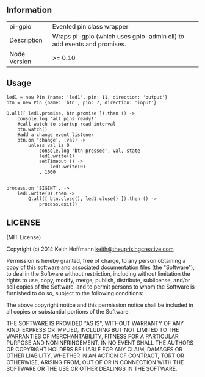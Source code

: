 ## Information

<table>
<tr> 
<td>pi-gpio</td><td>Evented pin class wrapper</td>
</tr>
<tr>
<td>Description</td>
<td>Wraps pi-gpio (which uses gpio-admin cli) to add events and promises.</td>
</tr>
<tr>
<td>Node Version</td>
<td>>= 0.10</td>
</tr>
</table>

## Usage

```coffee-script
led1 = new Pin {name: 'led1', pin: 11, direction: 'output'}
btn = new Pin {name: 'btn', pin: 7, direction: 'input'}

Q.all([ led1.promise, btn.promise ]).then () ->
	console.log 'all pins ready!'
	#call watch to startup read interval
	btn.watch()
	#add a change event listener
	btn.on 'change', (val) ->
		unless val is 0
			console.log 'btn pressed', val, state
			led1.write(1)
			setTimeout () ->
				led1.write(0)
			, 1000


process.on 'SIGINT', ->
	led1.write(0).then ->
		Q.all([ btn.close(), led1.close() ]).then () ->
			process.exit()
```

## LICENSE

(MIT License)

Copyright (c) 2014 Keith Hoffmann <keith@theuprisingcreative.com>

Permission is hereby granted, free of charge, to any person obtaining
a copy of this software and associated documentation files (the
"Software"), to deal in the Software without restriction, including
without limitation the rights to use, copy, modify, merge, publish,
distribute, sublicense, and/or sell copies of the Software, and to
permit persons to whom the Software is furnished to do so, subject to
the following conditions:

The above copyright notice and this permission notice shall be
included in all copies or substantial portions of the Software.

THE SOFTWARE IS PROVIDED "AS IS", WITHOUT WARRANTY OF ANY KIND,
EXPRESS OR IMPLIED, INCLUDING BUT NOT LIMITED TO THE WARRANTIES OF
MERCHANTABILITY, FITNESS FOR A PARTICULAR PURPOSE AND
NONINFRINGEMENT. IN NO EVENT SHALL THE AUTHORS OR COPYRIGHT HOLDERS BE
LIABLE FOR ANY CLAIM, DAMAGES OR OTHER LIABILITY, WHETHER IN AN ACTION
OF CONTRACT, TORT OR OTHERWISE, ARISING FROM, OUT OF OR IN CONNECTION
WITH THE SOFTWARE OR THE USE OR OTHER DEALINGS IN THE SOFTWARE.
